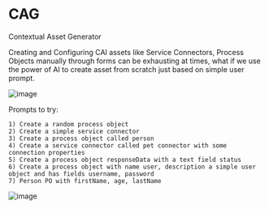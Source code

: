 # CAG
Contextual Asset Generator

Creating and Configuring CAI assets like Service Connectors, Process Objects manually through forms can be exhausting at times, what if we use the power of AI to create asset from scratch just based on simple user prompt.

![image](https://user-images.githubusercontent.com/42633041/224248089-43f6cf17-d7d0-473c-8a3c-b02ce3bdf63f.png)

Prompts to try:

	1) Create a random process object
	2) Create a simple service connector
	3) Create a process object called person
	4) Create a service connector called pet connector with some connection properties
	5) Create a process object responseData with a text field status
	6) Create a process object with name user, description a simple user object and has fields username, password
	7) Person PO with firstName, age, lastName 
![image](https://user-images.githubusercontent.com/42633041/224248162-fb3aa112-4c38-4934-85e7-9295b8fd7ccc.png)

